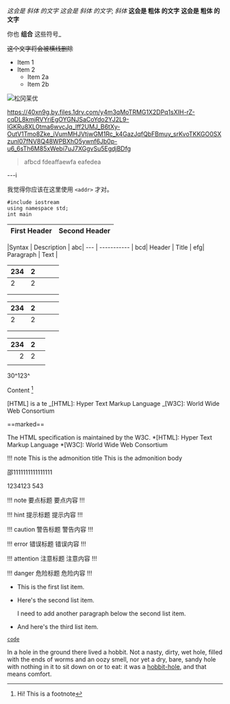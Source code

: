 *这会是 斜体 的文字*
_这会是 斜体 的文字_;
*斜体*
**这会是 粗体 的文字**
__这会是 粗体 的文字__

你也 **组合** 这些符号_

~~这个文字将会被横线删除~~



- Item 1
- Item 2
  - Item 2a
  - Item 2b


![松冈茉优](https://40xn9g.by.files.1drv.com/y4msF5zJxA5lyS7o5FMuHFxQ52_LEdBxOPukqmCLdDOHwUYCncA6G9RMTtMLcfWJxNHonSglY04lxxSi3GLV8EJPTDUjerVKo1xswEINElIp-Nuljg_n8CD9eY3YuwfFYApaH06NejdM6-mstIOiYx4_VWPBwWXQB9_xOOis1sLRhJhEO5FT0rBkYrCwWwrHGCoU1Z6GlK2GEt0L0Hbd2EBmw/cb8065380cd791237dece359185ad08ab2b78002.jpg?psid=1)

https://40xn9g.by.files.1drv.com/y4m3qMoTRMG1X2DPq1sXIH-rZ-cqDL8kmjRVYriEgOYGNJSaCoYdo2YJ2L9-lGKRu8XL0tma6wvcJq_lff2UMJ_B6tXy-OutV1Tmo8Zke_iVumMHJVtjwGM1Rc_k4GazJqfQbFBmuy_srKvoTKKGO0SXzunl07fNV8Q48WPBXhO5ywnf6Jb0p-u6_6sTh6M85xWebi7uJ7XGgvSu5EgdjBDfg


>afbcd
>fdeaffaewfa
>eafedea

---i

我觉得你应该在这里使用
`<addr>` 才对。


```C++{.line-numbers}
#include iostream
using namespace std;
int main
```

First Header | Second Header
------------ |-

|Syntax | Description |
abc| --- | ----------- |
bcd| Header | Title |
efg| Paragraph | Text |


| 234 | 2 |   |   |   |
|-----|---|---|---|---|
| 2   | 2 |   |   |   |
|     |   |   |   |   |
|     |   |   |   |   |


| 234 | 2 |   |   |   |
|-----|---|---|---|---|
| 2   | 2 |   |   |   |
|     |   |   |   |   |
|     |   |   |   |   |

| 234 | 2 |   |
|----:|--:|--:|
|   2 | 2 |   |
|     |   |   |

30^123^

Content [^1]

[^1]: Hi! This is a footnote

[HTML] is a te
_[HTML]: Hyper Text Markup Language
_[W3C]: World Wide Web Consortium

==marked==

The HTML specification
is maintained by the W3C.
*[HTML]: Hyper Text Markup Language
*[W3C]: World Wide Web Consortium



!!! note This is the admonition title
    This is the admonition body


邵1111111111111111




1234123
543

!!! note 要点标题
要点内容
!!!

!!! hint 提示标题
提示内容
!!!

!!! caution 警告标题
警告内容
!!!

!!! error 错误标题
错误内容
!!!

!!! attention 注意标题
注意内容
!!!

!!! danger 危险标题
危险内容
!!!



* This is the first list item.
* Here's the second list item.

    I need to add another paragraph below the second list item.

* And here's the third list item.


[`code`](#code)



In a hole in the ground there lived a hobbit. Not a nasty, dirty, wet hole, filled with the ends
of worms and an oozy smell, nor yet a dry, bare, sandy hole with nothing in it to sit down on or to
eat: it was a [hobbit-hole][1], and that means comfort.

[1]: <https://en.wikipedia.org/wiki/Hobbit#Lifestyle> "Hobbit lifestyles"